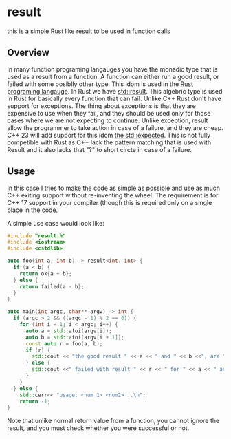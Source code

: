 # result
this is a simple Rust like result to be used in function calls

## Overview
In many function programing langauges you have the monadic type that is used as a result from a function.
A function can either run a good result, or failed with some posiblly other type.
This idom is used in the [Rust programing langauge](https://www.rust-lang.org/). 
In Rust we have [std::result](https://doc.rust-lang.org/std/result/). This algebric type is used in Rust for basically every function that can fail.
Unlike C++ Rust don't have support for exceptions.
The thing about exceptions is that they are expensive to use when they fail, and they should be used only for those cases where we are not expecting to continue.
Unlike exception, result allow the programmer to take action in case of a failure, and they are cheap.
C++ 23 will add support for this idom [the std::expected](https://en.cppreference.com/w/cpp/utility/expected). This is not fully competible with Rust as C++ lack the pattern matching that is used with Result and it also lacks that "?" to short circte in case of a failure.

## Usage
In this case I tries to make the code as simple as possible and use as much C++ exiting support without re-inventing the wheel. 
The requirement is for C++ 17 support in your compiler (though this is required only on a single place in the code.

A simple use case would look like:
```cpp
#include "result.h"
#include <iostream>
#include <cstdlib>

auto foo(int a, int b) -> result<int. int> {
  if (a < b) {
    return ok{a + b};
  } else {
    return failed(a - b};
  }
}

auto main(int argc, char** argv) -> int {
  if (argc > 2 && ((argc - 1) % 2 == 0)) {
    for (int i = 1; i < argc; i++) {
      auto a = std::atoi(argv[i]);
      auto b = std::atoi(argv[i + 1]);
      const auto r = foo(a, b);
      if (r) {
        std::cout << "the good result " << a << " and " << b <<", are " << r.unwrap() << "\n";
      } else {
        std::cout <<" failed with result " << r << " for " << a << " and " << b << "\n";
      }
    }
  } else {
    std::cerr<< "usage: <num 1> <num2> ..\n";
    return -1;
}
```
Note that unlike normal return value from a function, you cannot ignore the result, and you must check whether you were successful or not.
